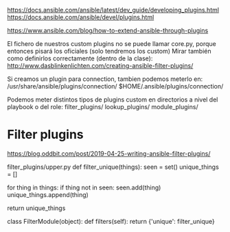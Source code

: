 https://docs.ansible.com/ansible/latest/dev_guide/developing_plugins.html
https://docs.ansible.com/ansible/devel/plugins.html


https://www.ansible.com/blog/how-to-extend-ansible-through-plugins

El fichero de nuestros custom plugins no se puede llamar core.py, porque entonces pisará los oficiales (solo tendremos los custom)
Mirar también como definirlos correctamente (dentro de la clase): http://www.dasblinkenlichten.com/creating-ansible-filter-plugins/



Si creamos un plugin para connection, tambien podemos meterlo en:
/usr/share/ansible/plugins/connection/
$HOME/.ansible/plugins/connection/


Podemos meter distintos tipos de plugins custom en directorios a nivel del playbook o del role:
  filter_plugins/
  lookup_plugins/
  module_plugins/




# Filter plugins
https://blog.oddbit.com/post/2019-04-25-writing-ansible-filter-plugins/

filter_plugins/upper.py
def filter_unique(things):
  seen = set()
  unique_things = []

  for thing in things:
    if thing not in seen:
      seen.add(thing)
      unique_things.append(thing)

  return unique_things


class FilterModule(object):
    def filters(self):
      return {'unique': filter_unique}
